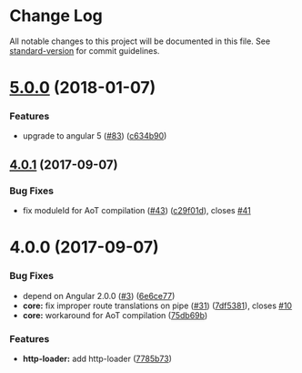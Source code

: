 # Change Log

All notable changes to this project will be documented in this file. See [standard-version](https://github.com/conventional-changelog/standard-version) for commit guidelines.

<a name="5.0.0"></a>
# [5.0.0](https://github.com/fulls1z3/ngx-i18n-router/compare/v4.0.1...v5.0.0) (2018-01-07)


### Features

* upgrade to angular 5 ([#83](https://github.com/fulls1z3/ngx-i18n-router/issues/83)) ([c634b90](https://github.com/fulls1z3/ngx-i18n-router/commit/c634b90))



<a name="4.0.1"></a>
## [4.0.1](https://github.com/fulls1z3/ngx-i18n-router/compare/v4.0.0...v4.0.1) (2017-09-07)


### Bug Fixes

* fix moduleId for AoT compilation ([#43](https://github.com/fulls1z3/ngx-i18n-router/issues/43)) ([c29f01d](https://github.com/fulls1z3/ngx-i18n-router/commit/c29f01d)), closes [#41](https://github.com/fulls1z3/ngx-i18n-router/issues/41)



<a name="4.0.0"></a>
# 4.0.0 (2017-09-07)


### Bug Fixes

* depend on Angular 2.0.0 ([#3](https://github.com/fulls1z3/ngx-i18n-router/issues/3)) ([6e6ce77](https://github.com/fulls1z3/ngx-i18n-router/commit/6e6ce77))
* **core:** fix improper route translations on pipe ([#31](https://github.com/fulls1z3/ngx-i18n-router/issues/31)) ([7df5381](https://github.com/fulls1z3/ngx-i18n-router/commit/7df5381)), closes [#10](https://github.com/fulls1z3/ngx-i18n-router/issues/10)
* **core:** workaround for AoT compilation ([75db69b](https://github.com/fulls1z3/ngx-i18n-router/commit/75db69b))


### Features

* **http-loader:** add http-loader ([7785b73](https://github.com/fulls1z3/ngx-i18n-router/commit/7785b73))
